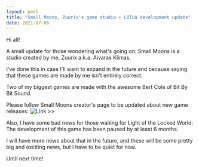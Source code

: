 ```yaml
---
layout: post
title: "Small Moons, Zuurix's game studio + LOTLW development update"
date: 2021-07-06
---
```


Hi all!

A small update for those wondering what's going on: Small Moons is a studio created by me, Zuurix a.k.a. Aivaras Klimas.

I've done this in case I'll want to expand in the future and because saying that these games are made by me isn't entirely correct.

Two of my biggest games are made with the awesome Bert Cole of Bit By Bit Sound.

Please follow Small Moons creator's page to be updated about new game releases:
![Link >>](https://store.steampowered.com/developer/smallmoons/)

Also, I have some bad news for those waiting for Light of the Locked World: The development of this game has been paused by at least 6 months.

I will have more news about that in the future, and these will be some pretty big and exciting news, but I have to be quiet for now.

Until next time!
